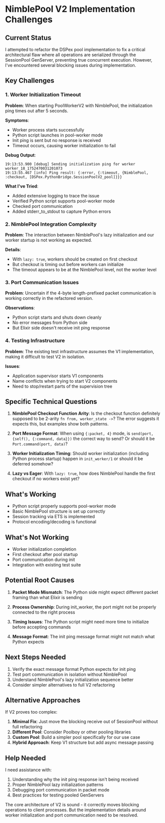# NimblePool V2 Implementation Challenges

## Current Status

I attempted to refactor the DSPex pool implementation to fix a critical architectural flaw where all operations are serialized through the SessionPool GenServer, preventing true concurrent execution. However, I've encountered several blocking issues during implementation.

## Key Challenges

### 1. Worker Initialization Timeout

**Problem**: When starting PoolWorkerV2 with NimblePool, the initialization ping times out after 5 seconds.

**Symptoms**:
- Worker process starts successfully
- Python script launches in pool-worker mode
- Init ping is sent but no response is received
- Timeout occurs, causing worker initialization to fail

**Debug Output**:
```
19:13:53.900 [debug] Sending initialization ping for worker worker_18_1752470031201073
19:13:55.467 [info] Ping result: {:error, {:timeout, {NimblePool, :checkout, [DSPex.PythonBridge.SessionPoolV2_pool]}}}
```

**What I've Tried**:
- Added extensive logging to trace the issue
- Verified Python script supports pool-worker mode
- Checked port communication
- Added stderr_to_stdout to capture Python errors

### 2. NimblePool Integration Complexity

**Problem**: The interaction between NimblePool's lazy initialization and our worker startup is not working as expected.

**Details**:
- With `lazy: true`, workers should be created on first checkout
- But checkout is timing out before workers can initialize
- The timeout appears to be at the NimblePool level, not the worker level

### 3. Port Communication Issues

**Problem**: Uncertain if the 4-byte length-prefixed packet communication is working correctly in the refactored version.

**Observations**:
- Python script starts and shuts down cleanly
- No error messages from Python side
- But Elixir side doesn't receive init ping response

### 4. Testing Infrastructure

**Problem**: The existing test infrastructure assumes the V1 implementation, making it difficult to test V2 in isolation.

**Issues**:
- Application supervisor starts V1 components
- Name conflicts when trying to start V2 components
- Need to stop/restart parts of the supervision tree

## Specific Technical Questions

1. **NimblePool Checkout Function Arity**: Is the checkout function definitely supposed to be 2-arity `fn from, worker_state ->`? The error suggests it expects this, but examples show both patterns.

2. **Port Message Format**: When using `{:packet, 4}` mode, is `send(port, {self(), {:command, data}})` the correct way to send? Or should it be `Port.command(port, data)`?

3. **Worker Initialization Timing**: Should worker initialization (including Python process startup) happen in `init_worker/1` or should it be deferred somehow?

4. **Lazy vs Eager**: With `lazy: true`, how does NimblePool handle the first checkout if no workers exist yet?

## What's Working

- Python script properly supports pool-worker mode
- Basic NimblePool structure is set up correctly
- Session tracking via ETS is implemented
- Protocol encoding/decoding is functional

## What's Not Working

- Worker initialization completion
- First checkout after pool startup
- Port communication during init
- Integration with existing test suite

## Potential Root Causes

1. **Packet Mode Mismatch**: The Python side might expect different packet framing than what Elixir is sending

2. **Process Ownership**: During init_worker, the port might not be properly connected to the right process

3. **Timing Issues**: The Python script might need more time to initialize before accepting commands

4. **Message Format**: The init ping message format might not match what Python expects

## Next Steps Needed

1. Verify the exact message format Python expects for init ping
2. Test port communication in isolation without NimblePool
3. Understand NimblePool's lazy initialization sequence better
4. Consider simpler alternatives to full V2 refactoring

## Alternative Approaches

If V2 proves too complex:

1. **Minimal Fix**: Just move the blocking receive out of SessionPool without full refactoring
2. **Different Pool**: Consider Poolboy or other pooling libraries
3. **Custom Pool**: Build a simpler pool specifically for our use case
4. **Hybrid Approach**: Keep V1 structure but add async message passing

## Help Needed

I need assistance with:
1. Understanding why the init ping response isn't being received
2. Proper NimblePool lazy initialization patterns
3. Debugging port communication in packet mode
4. Best practices for testing pooled GenServers

The core architecture of V2 is sound - it correctly moves blocking operations to client processes. But the implementation details around worker initialization and port communication need to be resolved.